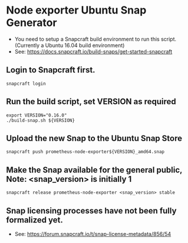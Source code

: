 # Node exporter Ubuntu Snap Generator

- You need to setup a Snapcraft build environment to run this script. (Currently a Ubuntu 16.04 build environment)
- See: https://docs.snapcraft.io/build-snaps/get-started-snapcraft

## Login to Snapcraft first.
```
snapcraft login
```
## Run the build script, set VERSION as required
```
export VERSION="0.16.0"
./build-snap.sh ${VERSION}
```

## Upload the new Snap to the Ubuntu Snap Store
```
snapcraft push prometheus-node-exporter${VERSION}_amd64.snap
```

## Make the Snap available for the general public, Note: <snap_version> is initially 1
```
snapcraft release prometheus-node-exporter <snap_version> stable
```

## Snap licensing processes have not been fully formalized yet.

- See: https://forum.snapcraft.io/t/snap-license-metadata/856/54

